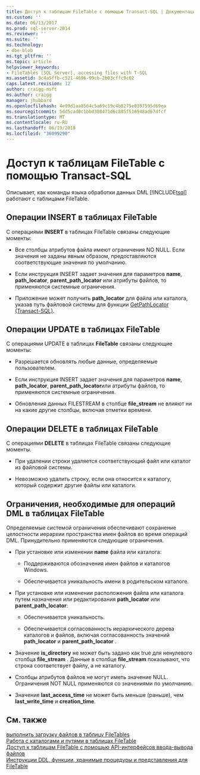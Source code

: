 ```yaml
---
title: Доступ к таблицам FileTable с помощью Transact-SQL | Документация Майкрософт
ms.custom: ''
ms.date: 06/13/2017
ms.prod: sql-server-2014
ms.reviewer: ''
ms.suite: ''
ms.technology:
- dbe-blob
ms.tgt_pltfrm: ''
ms.topic: article
helpviewer_keywords:
- FileTables [SQL Server], accessing files with T-SQL
ms.assetid: 3c4a5ffb-c521-4696-99cb-2b03cffc9c02
caps.latest.revision: 12
author: craigg-msft
ms.author: craigg
manager: jhubbard
ms.openlocfilehash: 4e99d1aa8564c5a69c19c4b8275e0397595d69ea
ms.sourcegitcommit: 5dd5cad0c1bbd308471d6c885f516948ad67dfcf
ms.translationtype: MT
ms.contentlocale: ru-RU
ms.lasthandoff: 06/19/2018
ms.locfileid: "36099290"
---
```

# <a name="access-filetables-with-transact-sql"></a>Доступ к таблицам FileTable с помощью Transact-SQL
  Описывает, как команды языка обработки данных DML [!INCLUDE[tsql](../../includes/tsql-md.md)] работают c таблицами FileTable.  
  
##  <a name="BasicsInsert"></a> Операции INSERT в таблицах FileTable  
 С операциями **INSERT** в таблицах FileTable связаны следующие моменты:  
  
-   Все столбцы атрибутов файла имеют ограничения NO NULL. Если значения не заданы явным образом, предоставляются соответствующие значения по умолчанию.  
  
-   Если инструкция INSERT задает значения для параметров **name**, **path_locator**, **parent_path_locator** или атрибуты файлов, то применяются системные ограничения.  
  
-   Приложение может получить **path_locator** для файла или каталога, указав путь файловой системы для функции [GetPathLocator (Transact-SQL)](/sql/relational-databases/system-functions/getpathlocator-transact-sql).  
  
##  <a name="BasicsUpdate"></a> Операции UPDATE в таблицах FileTable  
 С операциями UPDATE в таблицах **FileTable** связаны следующие моменты:  
  
-   Разрешается обновлять любые данные, определяемые пользователем.  
  
-   Если инструкция INSERT задает значения для параметров **name**, **path_locator**, **parent_path_locator**или атрибуты файлов, то применяются системные ограничения.  
  
-   Обновления данных FILESTREAM в столбце **file_stream** не влияют ни на какие другие столбцы, включая отметки времени.  
  
##  <a name="BasicsDelete"></a> Операции DELETE в таблицах FileTable  
 С операциями **DELETE** в таблицах FileTable связаны следующие моменты.  
  
-   При удалении строки удаляется соответствующий файл или каталог из файловой системы.  
  
-   Невозможно удалить строку, если она относится к каталогу, который содержит другие файлы или каталоги.  
  
##  <a name="BasicsConstraints"></a> Ограничения, необходимые для операций DML в таблицах FileTable  
 Определяемые системой ограничения обеспечивают сохранение целостности иерархии пространства имен файлов во время операций DML. Принудительно применяются следующие ограничения.  
  
-   При установке или изменении **name** файла или каталога:  
  
    -   Поддерживаются обозначения имен файлов и каталогов Windows.  
  
    -   Обеспечивается уникальность имени в родительском каталоге.  
  
-   При установке или изменении расположения файла или каталога путем назначения или редактирования **path_locator** или **parent_path_locator**:  
  
    -   Обеспечивается уникальность.  
  
    -   Обеспечивается согласованность иерархического дерева каталогов и файлов, включая согласованность значений **path_locator** и **parent_path_locator** .  
  
-   Значение **is_directory** не может быть задано как true для ненулевого столбца **file_stream** . Данные в столбце **file_stream** показывают, что строка соответствует файлу, а не каталогу.  
  
-   Столбцы атрибутов файлов не могут иметь значение NULL. Ограничения NOT NULL применяются со значениями по умолчанию.  
  
-   Значение **last_access_time** не может быть меньше (раньше), чем **last_write_time** и **creation_time**.  
  
## <a name="see-also"></a>См. также  
 [выполнить загрузку файлов в таблицу FileTables](load-files-into-filetables.md)   
 [Работа с каталогами и путями в таблицах FileTable](work-with-directories-and-paths-in-filetables.md)   
 [Доступ к таблицам FileTable с помощью API-интерфейсов ввода-вывода файлов](access-filetables-with-file-input-output-apis.md)   
 [Инструкции DDL, функции, хранимые процедуры и представления для FileTable](../views/views.md)  
  
  
